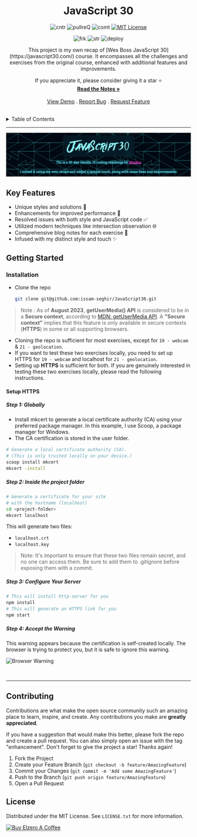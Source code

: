 
<div align="center">

<h1 align="center" > JavaScript 30</h1>

![cntr](https://img.shields.io/github/contributors/issam-seghir/JavaScript30?color=pink&style=for-the-badge)
![pullreQ](https://img.shields.io/github/issues-pr/issam-seghir/JavaScript30?color=orange&style=for-the-badge)
![comt](https://img.shields.io/github/last-commit/issam-seghir/JavaScript30?style=for-the-badge)
[![MIT License](https://img.shields.io/badge/License-MIT-green.svg?style=for-the-badge)](https://choosealicense.com/licenses/mit/)

![frk](https://img.shields.io/github/forks/issam-seghir/JavaScript30?style=flat-square)
![str](https://img.shields.io/github/stars/issam-seghir/JavaScript30?style=flat-square)
![deploy](https://img.shields.io/website?down_color=red&down_message=down&style=flat-square&up_color=succes&up_message=up&url=https%3A%2F%2Fissam-seghir.github.io%2FJavaScript30%2F)

  <p align="center">
This project is my own recap of [Wes Boss JavaScript 30](https://javascript30.com/) course. It encompasses all the challenges and exercises from the original course, enhanced with additional features and improvements.

If you appreciate it, please consider giving it a star ⭐
 <br />
    <a href="./pages/toc.html"><strong>Read the Notes »</strong></a>
    <br />
    <br />
    <a href="https://issam-seghir.github.io/JavaScript30/">View Demo</a>
    .
    <a href="https://github.com/issam-seghir/JavaScript30/issues">Report Bug</a>
    .
    <a href="https://github.com/issam-seghir/JavaScript30/pulls">Request Feature</a>
  </p>

<br>
</div>

<!-- TABLE OF CONTENTS -->
<details>
  <summary>Table of Contents</summary>
  <ol>
    <li>
      <a href="#key-features">Key Features</a>
    </li>
    <li>
      <a href="#getting-started">Getting Started</a>
      <ul>
        <li>
          <a href="#installation">Installation</a>
            <ul>
              <li>
                <a href="#setup-https">Setup HTTPS</a>
                  <ul>
                    <li>
                      <a href="#step-1-globally">Step 1: Globally</a>
                    </li>
                    <li>
                      <a href="#step-2-inside-the-project-folder">Step 2: Inside the project folder</a>
                    </li>
                    <li>
                      <a href="#step-3-configure-your-server">Step 3: Configure Your Server</a>
                    </li>
                    <li>
                      <a href="#step-4-accept-the-warning">Step 4: Accept the Warning</a>
                    </li>
                  </ul>
              </li>
            </ul>
        </li>
      </ul>
    </li>
    <li><a href="#contributing">Contributing</a></li>
    <li><a href="#license">License</a></li>
  </ol>
</details>
<hr>

<!-- ![link](https://i.imgur.com/8qQeqSJ.gif) -->
![Alt text](src/assets/image.png)

## Key Features

- Unique styles and solutions 🎨
- Enhancements for improved performance 🚀
- Resolved issues with both style and JavaScript code ✅
- Utilized modern techniques like intersection observation 🌐
- Comprehensive blog notes for each exercise 📝
- Infused with my distinct style and touch ✨

## Getting Started

### Installation

- Clone the repo

   ```sh
   git clone git@github.com:issam-seghir/JavaScript30.git
   ```

> Note : As of **August 2023**, **getUserMedia() API** is considered to be in a **Secure context**, according to [MDN: getUserMedia API](https://developer.mozilla.org/en-US/docs/Web/API/MediaDevices/getUserMedia). A **"Secure context"** implies that this feature is only available in secure contexts (**HTTPS**) in some or all supporting browsers.

- Cloning the repo is sufficient for most exercises, except for `19 - webcam` & `21 - geolocation`.
- If you want to test these two exercises locally, you need to set up HTTPS for `19 - webcam` and localhost for `21 - geolocation`.
- Setting up **HTTPS** is sufficient for both. If you are genuinely interested in testing these two exercises locally, please read the following instructions.

#### Setup HTTPS

##### Step 1: Globally

- Install mkcert to generate a local certificate authority (CA) using your preferred package manager. In this example, I use Scoop, a package manager for Windows.
- The CA certification is stored in the user folder.

```bash
# Generate a local certificate authority (CA).
# (This is only trusted locally on your device.)
scoop install mkcert
mkcert -install
```

##### Step 2: Inside the project folder

```bash
# Generate a certificate for your site
# with the hostname (localhost)
cd <project-folder>
mkcert localhost
```

This will generate two files:

- `localhost.crt`
- `localhost.key`

> Note: It's important to ensure that these two files remain secret, and no one can access them. Be sure to add them to .gitignore before exposing them with a commit.

##### Step 3: Configure Your Server

```bash
# This will install http-server for you
npm install
# This will generate an HTTPS link for you
npm start
```

##### Step 4: Accept the Warning

This warning appears because the certification is self-created locally. The browser is trying to protect you, but it is safe to ignore this warning.

![Browser Warning](https://i.imgur.com/bRJTr6S.png)

<br>
<hr>

## Contributing

Contributions are what make the open source community such an amazing place to learn, inspire, and create. Any contributions you make are **greatly appreciated**.

If you have a suggestion that would make this better, please fork the repo and create a pull request. You can also simply open an issue with the tag "enhancement".
Don't forget to give the project a star! Thanks again!

1. Fork the Project
2. Create your Feature Branch (`git checkout -b feature/AmazingFeature`)
3. Commit your Changes (`git commit -m 'Add some AmazingFeature'`)
4. Push to the Branch (`git push origin feature/AmazingFeature`)
5. Open a Pull Request

<!-- LICENSE -->
## License

Distributed under the MIT License. See `LICENSE.txt` for more information.

<a href="https://www.buymeacoffee.com/issam.seghir" target="_blank"><img src="https://www.buymeacoffee.com/assets/img/custom_images/orange_img.png" alt="Buy Elzero A Coffee" style="height: 2.5625rem !important;width: 10.875rem !important;box-shadow: 0rem .1875rem .125rem 0rem rgba(190, 190, 190, 0.5) !important;-webkit-box-shadow: 0rem .1875rem .125rem 0rem rgba(190, 190, 190, 0.5) !important;" ></a>
</div>

